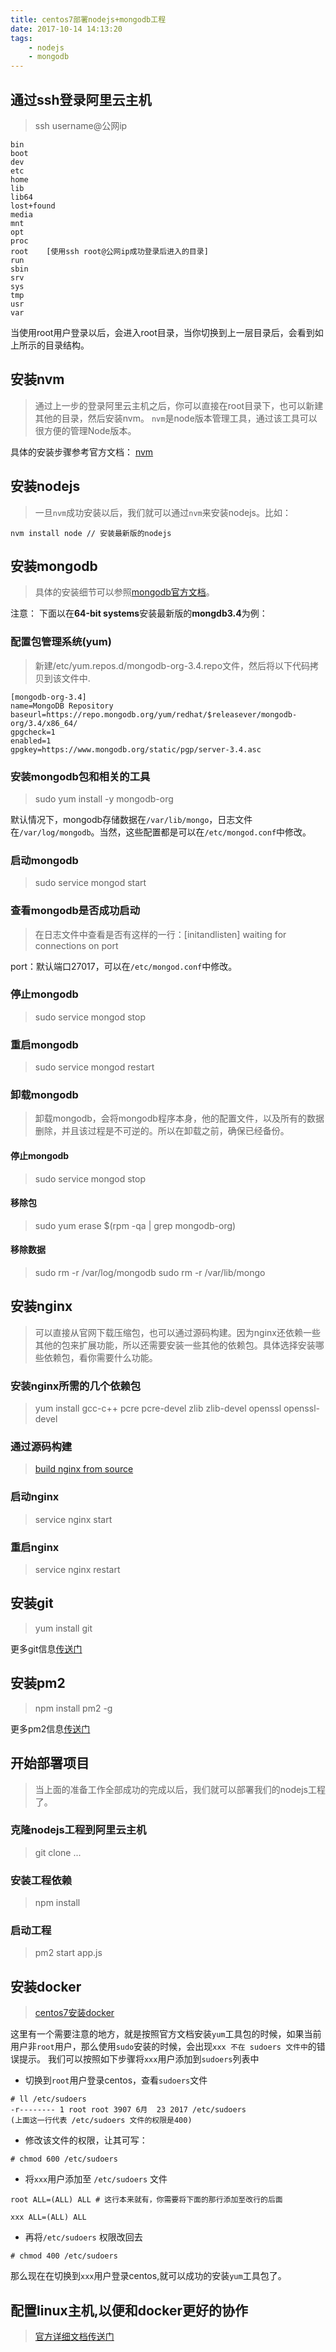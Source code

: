 ```yaml
---
title: centos7部署nodejs+mongodb工程
date: 2017-10-14 14:13:20
tags: 
    - nodejs
    - mongodb
---
```


## 通过ssh登录阿里云主机
> ssh username@公网ip

```
bin
boot
dev
etc
home
lib
lib64
lost+found
media
mnt
opt
proc
root    [使用ssh root@公网ip成功登录后进入的目录]
run
sbin
srv
sys
tmp
usr
var
```
当使用root用户登录以后，会进入root目录，当你切换到上一层目录后，会看到如上所示的目录结构。

## 安装nvm
> 通过上一步的登录阿里云主机之后，你可以直接在root目录下，也可以新建其他的目录，然后安装nvm。
> `nvm`是node版本管理工具，通过该工具可以很方便的管理Node版本。

具体的安装步骤参考官方文档：
[nvm](https://github.com/creationix/nvm)

## 安装nodejs
> 一旦`nvm`成功安装以后，我们就可以通过`nvm`来安装nodejs。比如：

```
nvm install node // 安装最新版的nodejs
```

## 安装mongodb
> 具体的安装细节可以参照[mongodb官方文档](https://docs.mongodb.com/manual/tutorial/install-mongodb-on-red-hat/)。

注意： 下面以在**64-bit systems**安装最新版的**mongdb3.4**为例：

### 配置包管理系统(yum)
> 新建/etc/yum.repos.d/mongodb-org-3.4.repo文件，然后将以下代码拷贝到该文件中.

```
[mongodb-org-3.4]
name=MongoDB Repository
baseurl=https://repo.mongodb.org/yum/redhat/$releasever/mongodb-org/3.4/x86_64/
gpgcheck=1
enabled=1
gpgkey=https://www.mongodb.org/static/pgp/server-3.4.asc
```

### 安装mongodb包和相关的工具
> sudo yum install -y mongodb-org

默认情况下，mongodb存储数据在`/var/lib/mongo`，日志文件在`/var/log/mongodb`。当然，这些配置都是可以在`/etc/mongod.conf`中修改。

### 启动mongodb
> sudo service mongod start

### 查看mongodb是否成功启动
> 在日志文件中查看是否有这样的一行：[initandlisten] waiting for connections on port <port>

port：默认端口27017，可以在`/etc/mongod.conf`中修改。

### 停止mongodb
> sudo service mongod stop

### 重启mongodb
> sudo service mongod restart

### 卸载mongodb
> 卸载mongodb，会将mongodb程序本身，他的配置文件，以及所有的数据删除，并且该过程是不可逆的。所以在卸载之前，确保已经备份。

#### 停止mongodb
> sudo service mongod stop

#### 移除包
> sudo yum erase $(rpm -qa | grep mongodb-org)

#### 移除数据
> sudo rm -r /var/log/mongodb
> sudo rm -r /var/lib/mongo

## 安装nginx
> 可以直接从官网下载压缩包，也可以通过源码构建。因为nginx还依赖一些其他的包来扩展功能，所以还需要安装一些其他的依赖包。具体选择安装哪些依赖包，看你需要什么功能。

### 安装nginx所需的几个依赖包
> yum install gcc-c++ pcre pcre-devel zlib zlib-devel openssl openssl-devel

### 通过源码构建
> [build nginx from source](http://nginx.org/en/docs/configure.html)

### 启动nginx
> service nginx start

### 重启nginx
> service nginx restart

## 安装git
> yum install git

更多git信息[传送门](https://git-scm.com/download/linux)

## 安装pm2
> npm install pm2 -g

更多pm2信息[传送门](https://github.com/Unitech/pm2)

## 开始部署项目
> 当上面的准备工作全部成功的完成以后，我们就可以部署我们的nodejs工程了。

### 克隆nodejs工程到阿里云主机
> git clone ...

### 安装工程依赖
> npm install

### 启动工程
> pm2 start app.js

## 安装docker
> [centos7安装docker](https://docs.docker.com/install/linux/docker-ce/centos/#install-using-the-repository)

这里有一个需要注意的地方，就是按照官方文档安装`yum`工具包的时候，如果当前用户非`root`用户，那么使用`sudo`安装的时候，会出现`xxx 不在 sudoers 文件中`的错误提示。
我们可以按照如下步骤将`xxx`用户添加到`sudoers`列表中

- 切换到`root`用户登录centos，查看`sudoers`文件

```
# ll /etc/sudoers
-r-------- 1 root root 3907 6月  23 2017 /etc/sudoers
(上面这一行代表 /etc/sudoers 文件的权限是400)
```

- 修改该文件的权限，让其可写：

```
# chmod 600 /etc/sudoers
```

- 将`xxx`用户添加至 `/etc/sudoers` 文件

```
root ALL=(ALL) ALL # 这行本来就有，你需要将下面的那行添加至改行的后面

xxx ALL=(ALL) ALL
```

- 再将`/etc/sudoers` 权限改回去

```
# chmod 400 /etc/sudoers
```

那么现在在切换到`xxx`用户登录centos,就可以成功的安装`yum`工具包了。

## 配置linux主机,以便和docker更好的协作
> [官方详细文档传送门](https://docs.docker.com/install/linux/linux-postinstall/#manage-docker-as-a-non-root-user)